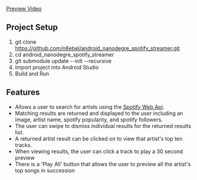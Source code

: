 
[Preview Video](https://www.youtube.com/watch?v=Ya2LmWmfGGI)

## Project Setup
1.  git clone https://github.com/n8ebel/android_nanodegre_spotify_streamer.git
2.  cd android_nanodegre_spotify_streamer
3.  git submodule update --init --recursive
4.  Import project into Android Studio
5.  Build and Run

## Features
* Allows a user to search for artists using the [Spotify Web Api](https://developer.spotify.com/web-api/).  
* Matching results are returned and displayed to the user including an image, artist name, spotify popularity, and spotify followers.
* The user can swipe to dismiss individual results for the returned results list.
* A returned artist result can be clicked on to view that artist's top ten tracks.
* When viewing results, the user can click a track to play a 30 second preview
* There is a 'Play All' button that allows the user to preview all the artist's top songs in succession
